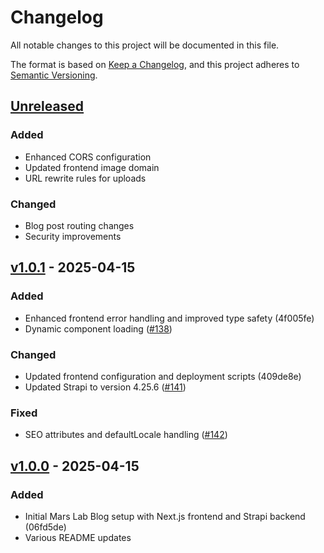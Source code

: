 # Changelog

All notable changes to this project will be documented in this file.

The format is based on [Keep a Changelog](https://keepachangelog.com/en/1.0.0/),
and this project adheres to [Semantic Versioning](https://semver.org/spec/v2.0.0.html).

## [Unreleased]

### Added
- Enhanced CORS configuration
- Updated frontend image domain
- URL rewrite rules for uploads

### Changed
- Blog post routing changes
- Security improvements

## [v1.0.1] - 2025-04-15

### Added
- Enhanced frontend error handling and improved type safety (4f005fe)
- Dynamic component loading ([#138](https://github.com/Marsmanleo/mars-lab-blog/pull/138))

### Changed
- Updated frontend configuration and deployment scripts (409de8e)
- Updated Strapi to version 4.25.6 ([#141](https://github.com/Marsmanleo/mars-lab-blog/pull/141))

### Fixed
- SEO attributes and defaultLocale handling ([#142](https://github.com/Marsmanleo/mars-lab-blog/pull/142))

## [v1.0.0] - 2025-04-15

### Added
- Initial Mars Lab Blog setup with Next.js frontend and Strapi backend (06fd5de)
- Various README updates

[Unreleased]: https://github.com/Marsmanleo/mars-lab-blog/compare/v1.0.1...HEAD
[v1.0.1]: https://github.com/Marsmanleo/mars-lab-blog/compare/v1.0.0...v1.0.1
[v1.0.0]: https://github.com/Marsmanleo/mars-lab-blog/releases/tag/v1.0.0
